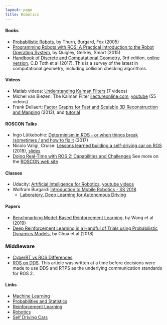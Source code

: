 ```yaml
---
layout: page
title: Robotics
---
```

#### Books
* [Probabilistic Robots](https://docs.ufpr.br/~danielsantos/ProbabilisticRobotics.pdf), by Thurn, Burgard, Fox (2005)
* [Programming Robots with ROS: A Practical Introduction to the Robot Operating System](https://www.amazon.com/Programming-Robots-ROS-Practical-Introduction-dp-1449323898/dp/1449323898/ref=mt_other?_encoding=UTF8&me=&qid=), by Quigley, Gerkey, Smart (2015)
* [Handbook of Discrete and Computational Geometry](https://www.amazon.com/Handbook-Discrete-Computational-Mathematics-Applications/dp/1498711391), 3rd edition, [online version](http://www.csun.edu/~ctoth/Handbook/HDCG3.html), C.D Toth et al (2017). This is a survey of the latest in computational geometry, including collision checking algorithms.

#### Videos
* Matlab videos: [Understanding Kalman Filters](https://www.youtube.com/watch?v=mwn8xhgNpFY) (7 videos)
*  Michel van Biezen: The Kalman Filter [ilectureonline.com](http://www.ilectureonline.com/lectures/subject/SPECIAL%20TOPICS/26/190), [youtube](https://www.youtube.com/watch?v=CaCcOwJPytQ) (55 videos)
* Frank Dellaert: [Factor Graphs for Fast and Scalable 3D Reconstruction and Mapping](http://videolectures.net/bmvc2013_dellaert_factor_graphs/) (2013), and [tutorial](https://gtsam.org/tutorials/intro.html)

#### ROSCON Talks
* Ingo Lütkebohle: [Determinism in ROS - or when things break /sometimes / and how to fix it](https://www.ros.org/news/2018/09/roscon-2017-determinism-in-ros---or-when-things-break-sometimes-and-how-to-fix-it----ingo-lutkebohle.html) (2017)
* Nicolo Valigi, Cruise: [Lessons learned building a self-driving car on ROS](https://vimeo.com/292693011) (2018), [slides](https://roscon.ros.org/2018/presentations/ROSCon2018_LessonsLearnedSelfDriving.pdf)
* [Doing Real-Time with ROS 2: Capabilities and Challenges](https://www.apex.ai/roscon2019)
See more on the [ROSCON web site](https://roscon.ros.org/world/2020/)

#### Classes
* Udacity: [Artificial Intelligence for Robotics](https://classroom.udacity.com/courses/cs271), [youtube videos](https://www.youtube.com/watch?v=Uqt_pRbR8rI)
* Wolfram Burgard: [Introduction to Mobile Robotics - SS 2018](http://ais.informatik.uni-freiburg.de/teaching/ss18/robotics/)
  * [Laboratory, Deep Learning for Autonomous Driving](http://ais.informatik.uni-freiburg.de/teaching/ss18/driving_lab/)

#### Papers
* [Benchmarking Model-Based Reinforcement Learning](https://arxiv.org/pdf/1907.02057.pdf), by Wang et al (2019)
* [Deep Reinforcement Learning in a Handful of Trials using Probabilistic Dynamics Models](https://arxiv.org/abs/1805.12114), by Chua et al (2018)

### Middleware
* [CyberRT vs ROS Differences](https://github.com/ApolloAuto/apollo/issues/6529)
* [ROS on DDS](https://design.ros2.org/articles/ros_on_dds.html). This article was written at a time before decisions were made to use DDS and RTPS as the underlying communication standards for ROS 2. 

#### Links
* [Machine Learning](machine_learning.md)
* [Probabilities and Statistics](probabilities_and_statistics.md)
* [Reinforcement Learning](reinforcement_learning.md)
* [Robotics](robotics.md)
* [Self Driving Cars](self_driving_cars.md)
